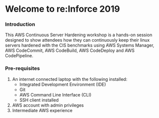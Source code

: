 # Welcome to re:Inforce 2019

### Introduction

This AWS Continuous Server Hardening workshop is a hands-on session designed to show attendees how they can continuously keep their linux servers hardened with the CIS benchmarks using AWS Systems Manager, AWS CodeCommit, AWS CodeBuild, AWS CodeDeploy and AWS CodePipeline.

### Pre-requisites

1. An internet connected laptop with the following installed:
    * Integrated Development Environment (IDE)
    * Git
    * AWS Command Line Interface (CLI)
    * SSH client installed
2. AWS account with admin privileges
3. Intermediate AWS experience